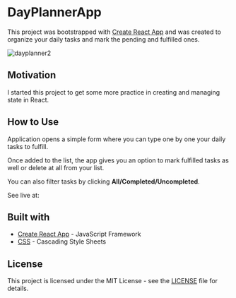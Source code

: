 # DayPlannerApp

This project was bootstrapped with [Create React App](https://github.com/facebook/create-react-app) and was created to organize your daily tasks and mark the pending and fulfilled ones. 

![dayplanner2](https://user-images.githubusercontent.com/67587804/98992674-c1327e80-252d-11eb-885c-9a93b1580ca2.png)


## Motivation

I started this project to get some more practice in creating and managing state in React. 

## How to Use

Application opens a simple form where you can type one by one your daily tasks to fulfill. 

Once added to the list, the app gives you an option to mark fulfilled tasks as well or delete at all from your list. 

You can also filter tasks by clicking **All/Completed/Uncompleted**.

See live at: 

## Built with

- [Create React App](https://github.com/facebook/create-react-app) - JavaScript Framework
- [CSS](https://www.npmjs.com/package/css) - Cascading Style Sheets 

## License

This project is licensed under the MIT License - see the [LICENSE](LICENSE) file for details.